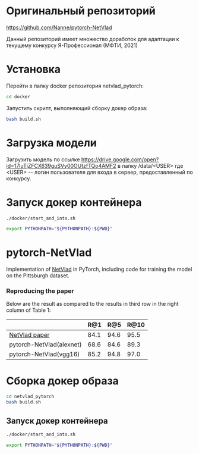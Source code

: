 # Оригинальный репозиторий
https://github.com/Nanne/pytorch-NetVlad

Данный репозиторий имеет множество доработок для адаптации к текущему конкурсу Я-Профессионал (МФТИ, 2021)

# Установка

Перейти в папку docker репозитория netvlad_pytorch:
```bash
cd docker
```
Запустить скрипт, выполняющий сборку докер образа:
```bash
bash build.sh
```

# Загрузка модели
Загрузить модель по ссылке https://drive.google.com/open?id=17luTjZFCX639guSVy00OUtzfTQo4AMF2 в папку
/data/\<USER\>
где \<USER\> -- логин пользователя для входа в сервер, предоставленный по конкурсу.


# Запуск докер контейнера

```bash
./docker/start_and_into.sh

export PYTHONPATH="${PYTHONPATH}:${PWD}"
```


# pytorch-NetVlad

Implementation of [NetVlad](https://arxiv.org/abs/1511.07247) in PyTorch, including code for training the model on the Pittsburgh dataset.

### Reproducing the paper

Below are the result as compared to the results in third row in the right column of Table 1:

|   |R@1|R@5|R@10|
|---|---|---|---|
| [NetVlad paper](https://arxiv.org/abs/1511.07247)  | 84.1  | 94.6  | 95.5  |
| pytorch-NetVlad(alexnet)  | 68.6  | 84.6  | 89.3  |
| pytorch-NetVlad(vgg16)  | 85.2  | 94.8  | 97.0  |

# Сборка докер образа

```bash
cd netvlad_pytorch
bash build.sh
```

## Запуск докер контейнера

```bash
./docker/start_and_into.sh

export PYTHONPATH="${PYTHONPATH}:${PWD}"
```

